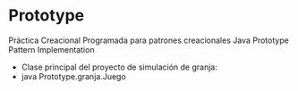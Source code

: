 # Prototype
Práctica Creacional Programada para patrones creacionales
Java Prototype Pattern Implementation
 * Clase principal del proyecto de simulación de granja:
 * java Prototype.granja.Juego
